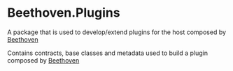 # Beethoven.Plugins
A package that is used to develop/extend plugins for the host composed by [Beethoven](https://github.com/spartanbeg/Beethoven)

Contains contracts, base classes and metadata used to build a plugin composed by [Beethoven](https://github.com/spartanbeg/Beethoven)
